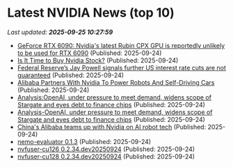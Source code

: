 # Latest NVIDIA News (top 10)
_Last updated: **2025-09-25 10:27:59**_

- [GeForce RTX 6090: Nvidia's latest Rubin CPX GPU is reportedly unlikely to be used for RTX 6090](https://www.notebookcheck.net/GeForce-RTX-6090-Nvidia-s-latest-Rubin-CPX-GPU-is-reportedly-unlikely-to-be-used-for-RTX-6090.1122091.0.html) (Published: 2025-09-24)
- [Is It Time to Buy Nvidia Stock?](https://consent.yahoo.com/v2/collectConsent?sessionId=1_cc-session_9346b5a4-ddb9-4d5d-b872-596c4b2a0c83) (Published: 2025-09-24)
- [Federal Reserve’s Jay Powell signals further US interest rate cuts are not guaranteed](https://www.irishtimes.com/business/2025/09/24/federal-reserves-jay-powell-signals-further-us-interest-rate-cuts-are-not-guaranteed/) (Published: 2025-09-24)
- [Alibaba Partners With Nvidia To Power Robots And Self-Driving Cars](https://biztoc.com/x/f041fc74a150c81c) (Published: 2025-09-24)
- [Analysis:OpenAI, under pressure to meet demand, widens scope of Stargate and eyes debt to finance chips](https://www.channelnewsasia.com/business/analysisopenai-under-pressure-meet-demand-widens-scope-stargate-and-eyes-debt-finance-chips-5366441) (Published: 2025-09-24)
- [Analysis-OpenAI, under pressure to meet demand, widens scope of Stargate and eyes debt to finance chips](https://finance.yahoo.com/news/analysis-openai-under-pressure-meet-100252974.html) (Published: 2025-09-24)
- [China's Alibaba teams up with Nvidia on AI robot tech](https://www.channelnewsasia.com/east-asia/alibaba-nvidia-collaboration-ai-robot-tech-china-us-5366406) (Published: 2025-09-24)
- [nemo-evaluator 0.1.3](https://pypi.org/project/nemo-evaluator/0.1.3/) (Published: 2025-09-24)
- [nvfuser-cu126 0.2.34.dev20250924](https://pypi.org/project/nvfuser-cu126/0.2.34.dev20250924/) (Published: 2025-09-24)
- [nvfuser-cu128 0.2.34.dev20250924](https://pypi.org/project/nvfuser-cu128/0.2.34.dev20250924/) (Published: 2025-09-24)
